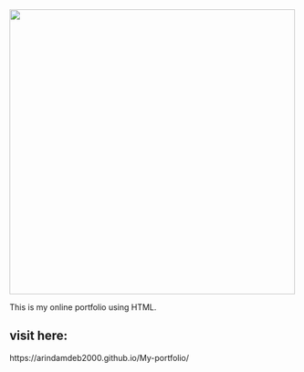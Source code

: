 <img src="https://cdn.dribbble.com/users/1418633/screenshots/5106121/hi-dribbble-studiotale.gif" align="centre" height="undefined" width="500" />
</div>

This is my online portfolio using HTML.
<h2 align="left"> visit here:</h2> https://arindamdeb2000.github.io/My-portfolio/

